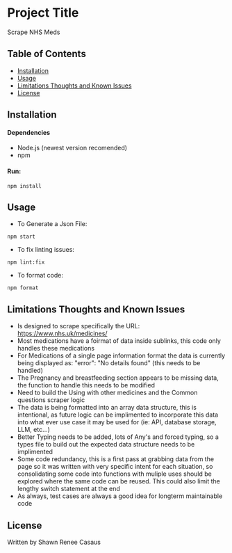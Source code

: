 # Project Title

Scrape NHS Meds

## Table of Contents

- [Installation](#installation)
- [Usage](#usage)
- [Limitations Thoughts and Known Issues](#limitations)
- [License](#license)

## Installation

#### Dependencies

- Node.js (newest version recomended)
- npm

#### Run:

```
npm install
```

## Usage

- To Generate a Json File:

```
npm start
```

- To fix linting issues:

```
npm lint:fix
```

- To format code:

```
npm format
```

## Limitations Thoughts and Known Issues

- Is designed to scrape specifically the URL: https://www.nhs.uk/medicines/
- Most medications have a foirmat of data inside sublinks, this code only handles these medications
- For Medications of a single page information format the data is currently being displayed as: "error": "No details found" (this needs to be handled)
- The Pregnancy and breastfeeding section appears to be missing data, the function to handle this needs to be modified
- Need to build the Using with other medicines and the Common questions scraper logic
- The data is being formatted into an array data structure, this is intentional, as future logic can be implimented to incorporate this data into what ever use case it may be used for (ie: API, database storage, LLM, etc...)
- Better Typing needs to be added, lots of Any's and forced typing, so a types file to build out the expected data structure needs to be implimented
- Some code redundancy, this is a first pass at grabbing data from the page so it was written with very specific intent for each situation, so consolidating some code into functions with muliple uses should be explored where the same code can be reused. This could also limit the lengthy switch statement at the end
- As always, test cases are always a good idea for longterm maintainable code

## License

Written by Shawn Renee Casaus
